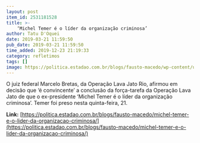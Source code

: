 ```yaml
---
layout: post
item_id: 2531181528
title: >-
    ‘Michel Temer é o líder da organização criminosa’
author: Tatu D'Oquei
date: 2019-03-21 11:59:50
pub_date: 2019-03-21 11:59:50
time_added: 2019-12-23 21:19:33
category: refletimos
tags: []
image: https://politica.estadao.com.br/blogs/fausto-macedo/wp-content/uploads/sites/41/2017/10/michel-temer-gabriela-bilo-estadao.jpg
---
```


O juiz federal Marcelo Bretas, da Operação Lava Jato Rio, afirmou em decisão que ‘é convincente’ a conclusão da força-tarefa da Operação Lava Jato de que o ex-presidente ‘Michel Temer é o líder da organização criminosa’. Temer foi preso nesta quinta-feira, 21.

**Link:** [https://politica.estadao.com.br/blogs/fausto-macedo/michel-temer-e-o-lider-da-organizacao-criminosa/](https://politica.estadao.com.br/blogs/fausto-macedo/michel-temer-e-o-lider-da-organizacao-criminosa/)

